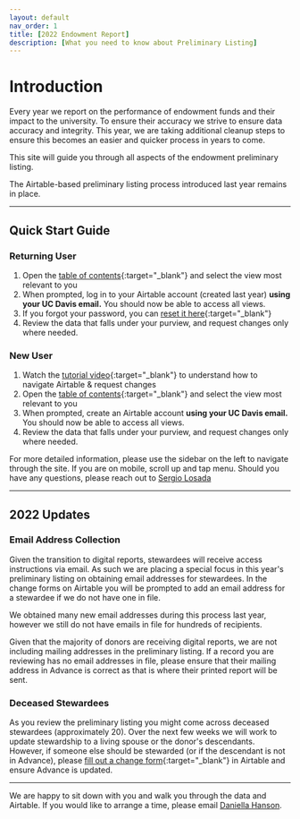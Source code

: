 ```yaml
---
layout: default
nav_order: 1
title: [2022 Endowment Report]
description: [What you need to know about Preliminary Listing]
---
```

# Introduction
Every year we report on the performance of endowment funds and their impact to the university. To ensure their accuracy we strive to ensure data accuracy and integrity. This year, we are taking additional cleanup steps to ensure this becomes an easier and quicker process in years to come.

This site will guide you through all aspects of the endowment preliminary listing. 

The Airtable-based preliminary listing process introduced last year remains in place. 

---

## Quick Start Guide
### Returning User
1. Open the [table of contents](https://airtable.com/shrRECvYOoGH81mQY){:target="\_blank"} and select the view most relevant to you
2. When prompted, log in to your Airtable account (created last year) **using your UC Davis email.** You should now be able to access all views.
3. If you forgot your password, you can [reset it here](https://airtable.com/forgot){:target="\_blank"}
4. Review the data that falls under your purview, and request changes only where needed.

### New User
1. Watch the [tutorial video](https://ucdavis.github.io/endowment//docs/airtable){:target="\_blank"} to understand how to navigate Airtable & request changes
2. Open the [table of contents](https://airtable.com/shrRECvYOoGH81mQY){:target="\_blank"} and select the view most relevant to you
3. When prompted, create an Airtable account **using your UC Davis email.** You should now be able to access all views.
4. Review the data that falls under your purview, and request changes only where needed.

For more detailed information, please use the sidebar on the left to navigate through the site. If you are on mobile, scroll up and tap menu. Should you have any questions, please reach out to [Sergio Losada](mailto:slosada@ucdavis.edu)

---

## 2022 Updates
### Email Address Collection
Given the transition to digital reports, stewardees will receive access instructions via email. As such we are placing a special focus in this year's preliminary listing on obtaining email addresses for stewardees. In the change forms on Airtable you will be prompted to add an email address for a stewardee if we do not have one in file. 

We obtained many new email addresses during this process last year, however we still do not have emails in file for hundreds of recipients.

Given that the majority of donors are receiving digital reports, we are not including mailing addresses in the preliminary listing. If a record you are reviewing has no email addresses in file, please ensure that their mailing address in Advance is correct as that is where their printed report will be sent.

<!---
### Endowment Cleanup
Last year through the Endowment Cleanup process we added stewardees for over 60 UCD Foundation funds. This year we are continuing the endowment cleanup process but with a focus on Regents endowment funds. Just as last year, you will find a link to these funds in the Airtable [table of contents](https://airtable.com/shrRECvYOoGH81mQY){:target="\_blank"}
-->

### Deceased Stewardees
As you review the preliminary listing you might come across deceased stewardees (approximately 20). Over the next few weeks we will work to update stewardship to a living spouse or the donor's descendants. However, if someone else should be stewarded (or if the descendant is not in Advance), please [fill out a change form](https://ucdavis.github.io/endowment//docs/change){:target="\_blank"} in Airtable and ensure Advance is updated.

---

We are happy to sit down with you and walk you through the data and Airtable. If you would like to arrange a time, please email [Daniella Hanson](mailto:dahanson@ucdavis.edu).
